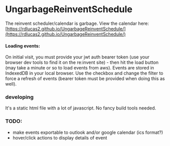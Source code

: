 # UngarbageReinventSchedule
The reinvent scheduler/calendar is garbage. View the calendar here: [https://rdlucas2.github.io/UngarbageReinventSchedule/](https://rdlucas2.github.io/UngarbageReinventSchedule/)

#### Loading events:
On initial visit, you must provide your jwt auth bearer token (use your browser dev tools to find it on the re:invent site) - then hit the load button (may take a minute or so to load events from aws). Events are stored in IndexedDB in your local browser. Use the checkbox and change the filter to force a refresh of events (bearer token must be provided when doing this as well).

### developing
It's a static html file with a lot of javascript. No fancy build tools needed.

### TODO:
- make events exportable to outlook and/or google calendar (ics format?)
- hover/click actions to display details of event
